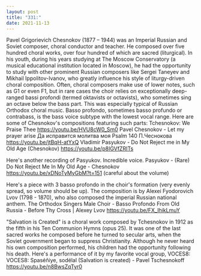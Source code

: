 ```yaml
---
layout: post
title: "331:"
date: 2021-11-13
---
```


Pavel Grigorievich Chesnokov (1877 – 1944) was an Imperial Russian and Soviet composer, choral conductor and teacher. He composed over five hundred choral works, over four hundred of which are sacred (liturgical). In his youth, during his years studying at The Moscow Conservatory (a musical educational institution located in Moscow), he had the opportunity to study with other prominent Russian composers like Sergei Taneyev and Mikhail Ippolitov-Ivanov, who greatly influence his style of liturgy-driven choral composition. Often, choral composers make use of lower notes, such as G1 or even F1, but in rare cases the choir relies on exceptionally deep-ranged bassi profondi (termed oktavists or octavists), who sometimes sing an octave below the bass part. This was especially typical of Russian Orthodox choral music. Basso profondo, sometimes basso profundo or contrabass, is the bass voice subtype with the lowest vocal range. Here are some of Chesnokov's compositions featuring such parts:
 Tchesnokov: We Praise Thee
https://youtu.be/HVU8cW0_Sm0
 Pavel Chesnokov - Let my prayer arise Да исправится молитва моя Psalm 140 П.Чеснокова
https://youtu.be/jtBqH-atYxQ
 Vladimir Pasyukov -  Do Not Reject me in My Old Age (Chesnokov)
https://youtu.be/p8IGVfZRITs


Here's another recording of Pasyukov. Incredible voice.
 Pasyukov - (Rare) Do Not Reject Me In My Old Age - Chesnokov
https://youtu.be/xDNoTyMyGbM?t=151 (careful about the volume)


Here's a piece with 3 basso profondo in the choir's formation (very evenly spread, so volume should be up). The composition is by Alexei Fyodorovich Lvov (1798 - 1870), who also composed the imperial Russian national anthem.
 The Orthodox Singers Male Choir - Basso Profondo From Old Russia - Before Thy Cross | Alexey Lvov
https://youtu.be/FX_IhikLmuY


"Salvation is Created" is a choral work composed by Tchesnokov in 1912 as the fifth in his Ten Communion Hymns (opus 25). It was one of the last sacred works he composed before he turned to secular arts, when the Soviet government began to suppress Christianity. Although he never heard his own composition performed, his children had the opportunity following his death. Here's a performance of it by my favorite vocal group, VOCES8:
 VOCES8: 
Spaséñiye, sodélal (Salvation is created) - Pavel Tschesnokoff
https://youtu.be/n8BwsZqTyr0
